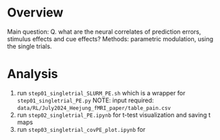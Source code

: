 # Overview
Main question: Q. what are the neural correlates of prediction errors, stimulus effects and cue effects?
Methods: parametric modulation, using the single trials. 

# Analysis

1. run `step01_singletrial_SLURM_PE.sh` which is a wrapper for `step01_singletrial_PE.py`
NOTE: input required: `data/RL/July2024_Heejung_fMRI_paper/table_pain.csv`
2. run `step02_singletrial_PE.ipynb` for t-test visualization and saving t maps
3. run `step03_singletrial_covPE_plot.ipynb` for 
